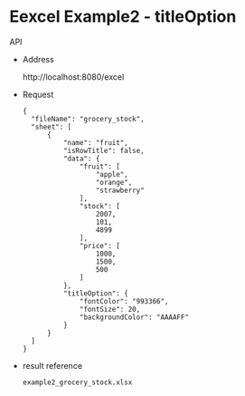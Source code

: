 # Eexcel Example2 - titleOption

API

- Address

  http://localhost:8080/excel

- Request

  ```
  {
    "fileName": "grocery_stock",
    "sheet": [
        {
            "name": "fruit",
            "isRowTitle": false,
            "data": {
                "fruit": [
                    "apple",
                    "orange",
                    "strawberry"
                ],
                "stock": [
                    2007,
                    101,
                    4899
                ],
                "price": [
                    1000,
                    1500,
                    500
                ]
            },
            "titleOption": {
                "fontColor": "993366",
                "fontSize": 20,
                "backgroundColor": "AAAAFF"
            }
        }
    ]
  }
  ```

- result reference

  `example2_grocery_stock.xlsx`
